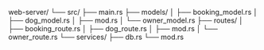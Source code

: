 web-server/
└── src/
    ├── main.rs
    ├── models/
    │   ├── booking_model.rs
    │   ├── dog_model.rs
    │   ├── mod.rs
    │   └── owner_model.rs
    ├── routes/
    │   ├── booking_route.rs
    │   ├── dog_route.rs
    │   ├── mod.rs
    │   └── owner_route.rs
    └── services/
        ├── db.rs
        └── mod.rs